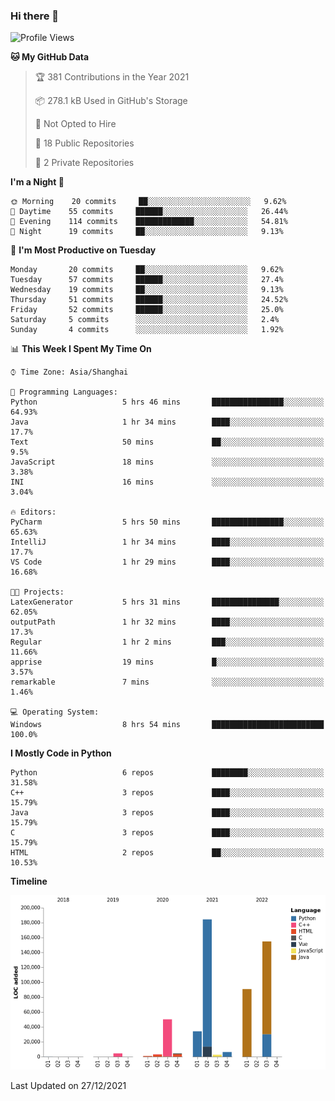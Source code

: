 ### Hi there 👋

<!--START_SECTION:waka-->
![Profile Views](http://img.shields.io/badge/Profile%20Views-0-blue)

**🐱 My GitHub Data** 

> 🏆 381 Contributions in the Year 2021
 > 
> 📦 278.1 kB Used in GitHub's Storage 
 > 
> 🚫 Not Opted to Hire
 > 
> 📜 18 Public Repositories 
 > 
> 🔑 2 Private Repositories  
 > 
**I'm a Night 🦉** 

```text
🌞 Morning    20 commits     ██░░░░░░░░░░░░░░░░░░░░░░░   9.62% 
🌆 Daytime    55 commits     ██████░░░░░░░░░░░░░░░░░░░   26.44% 
🌃 Evening    114 commits    █████████████░░░░░░░░░░░░   54.81% 
🌙 Night      19 commits     ██░░░░░░░░░░░░░░░░░░░░░░░   9.13%

```
📅 **I'm Most Productive on Tuesday** 

```text
Monday       20 commits     ██░░░░░░░░░░░░░░░░░░░░░░░   9.62% 
Tuesday      57 commits     ██████░░░░░░░░░░░░░░░░░░░   27.4% 
Wednesday    19 commits     ██░░░░░░░░░░░░░░░░░░░░░░░   9.13% 
Thursday     51 commits     ██████░░░░░░░░░░░░░░░░░░░   24.52% 
Friday       52 commits     ██████░░░░░░░░░░░░░░░░░░░   25.0% 
Saturday     5 commits      ░░░░░░░░░░░░░░░░░░░░░░░░░   2.4% 
Sunday       4 commits      ░░░░░░░░░░░░░░░░░░░░░░░░░   1.92%

```


📊 **This Week I Spent My Time On** 

```text
⌚︎ Time Zone: Asia/Shanghai

💬 Programming Languages: 
Python                   5 hrs 46 mins       ████████████████░░░░░░░░░   64.93% 
Java                     1 hr 34 mins        ████░░░░░░░░░░░░░░░░░░░░░   17.7% 
Text                     50 mins             ██░░░░░░░░░░░░░░░░░░░░░░░   9.5% 
JavaScript               18 mins             ░░░░░░░░░░░░░░░░░░░░░░░░░   3.38% 
INI                      16 mins             ░░░░░░░░░░░░░░░░░░░░░░░░░   3.04%

🔥 Editors: 
PyCharm                  5 hrs 50 mins       ████████████████░░░░░░░░░   65.63% 
IntelliJ                 1 hr 34 mins        ████░░░░░░░░░░░░░░░░░░░░░   17.7% 
VS Code                  1 hr 29 mins        ████░░░░░░░░░░░░░░░░░░░░░   16.68%

🐱‍💻 Projects: 
LatexGenerator           5 hrs 31 mins       ███████████████░░░░░░░░░░   62.05% 
outputPath               1 hr 32 mins        ████░░░░░░░░░░░░░░░░░░░░░   17.3% 
Regular                  1 hr 2 mins         ███░░░░░░░░░░░░░░░░░░░░░░   11.66% 
apprise                  19 mins             █░░░░░░░░░░░░░░░░░░░░░░░░   3.57% 
remarkable               7 mins              ░░░░░░░░░░░░░░░░░░░░░░░░░   1.46%

💻 Operating System: 
Windows                  8 hrs 54 mins       █████████████████████████   100.0%

```

**I Mostly Code in Python** 

```text
Python                   6 repos             ████████░░░░░░░░░░░░░░░░░   31.58% 
C++                      3 repos             ████░░░░░░░░░░░░░░░░░░░░░   15.79% 
Java                     3 repos             ████░░░░░░░░░░░░░░░░░░░░░   15.79% 
C                        3 repos             ████░░░░░░░░░░░░░░░░░░░░░   15.79% 
HTML                     2 repos             ██░░░░░░░░░░░░░░░░░░░░░░░   10.53%

```


**Timeline**

![Chart not found](https://raw.githubusercontent.com/SuperMaxine/SuperMaxine/main/charts/bar_graph.png) 


 Last Updated on 27/12/2021
<!--END_SECTION:waka-->

<!--
**SuperMaxine/SuperMaxine** is a ✨ _special_ ✨ repository because its `README.md` (this file) appears on your GitHub profile.

Here are some ideas to get you started:

- 🔭 I’m currently working on ...
- 🌱 I’m currently learning ...
- 👯 I’m looking to collaborate on ...
- 🤔 I’m looking for help with ...
- 💬 Ask me about ...
- 📫 How to reach me: ...
- 😄 Pronouns: ...
- ⚡ Fun fact: ...
-->

